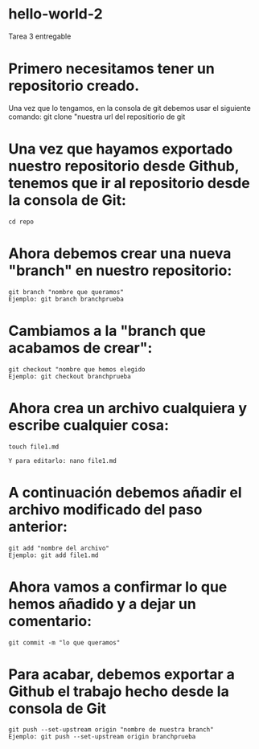 # hello-world-2
Tarea 3 entregable

# Primero necesitamos tener un repositorio creado.
   Una vez que lo tengamos, en la consola de git debemos usar el siguiente comando:
   git clone "nuestra url del repositiorio de git
   
   
# Una vez que hayamos exportado nuestro repositorio desde Github, tenemos que ir al repositorio desde la consola de Git:
    cd repo
    

# Ahora debemos crear una nueva "branch" en nuestro repositorio:
    git branch "nombre que queramos" 
    Ejemplo: git branch branchprueba
    
    
# Cambiamos a la "branch que acabamos de crear":
    git checkout "nombre que hemos elegido
    Ejemplo: git checkout branchprueba
    
    
# Ahora crea un archivo cualquiera y escribe cualquier cosa:
    touch file1.md
    
    Y para editarlo: nano file1.md
    
    
 # A continuación debemos añadir el archivo modificado del paso anterior:
    git add "nombre del archivo"
    Ejemplo: git add file1.md
    
    
 # Ahora vamos a confirmar lo que hemos añadido y a dejar un comentario:
    git commit -m "lo que queramos"
    
    
 # Para acabar, debemos exportar a Github el trabajo hecho desde la consola de Git
    git push --set-upstream origin "nombre de nuestra branch"
    Ejemplo: git push --set-upstream origin branchprueba
